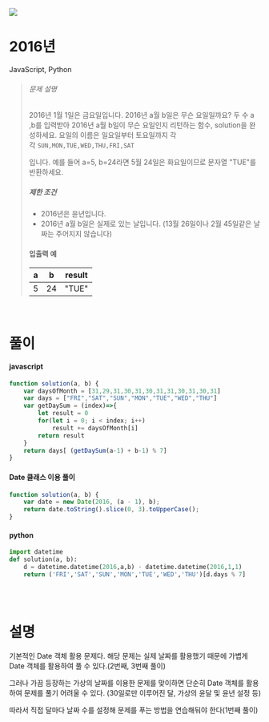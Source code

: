 ![](/img/programmers.png)

# 2016년

JavaScript, Python

>###### 문제 설명
>
>2016년 1월 1일은 금요일입니다. 2016년 a월 b일은 무슨 요일일까요? 두 수 a ,b를 입력받아 2016년 a월 b일이 무슨 요일인지 리턴하는 함수, solution을 완성하세요. 요일의 이름은 일요일부터 토요일까지 각각 `SUN,MON,TUE,WED,THU,FRI,SAT`
>
>입니다. 예를 들어 a=5, b=24라면 5월 24일은 화요일이므로 문자열 "TUE"를 반환하세요.
>
>##### 제한 조건
>
>-   2016년은 윤년입니다.
>-   2016년 a월 b일은 실제로 있는 날입니다. (13월 26일이나 2월 45일같은 날짜는 주어지지 않습니다)
>
>#### 입출력 예
>
>| a | b | result |
>| --- | --- | --- |
>| 5 | 24 | "TUE" |

<br/>

# 풀이

#### javascript

```javascript
function solution(a, b) {
    var daysOfMonth = [31,29,31,30,31,30,31,31,30,31,30,31]
    var days = ["FRI","SAT","SUN","MON","TUE","WED","THU"]
    var getDaySum = (index)=>{
        let result = 0
        for(let i = 0; i < index; i++)
            result += daysOfMonth[i]
        return result
    }
    return days[ (getDaySum(a-1) + b-1) % 7]
}
```
#### Date 클래스 이용 풀이
```javascript
function solution(a, b) {
    var date = new Date(2016, (a - 1), b);
    return date.toString().slice(0, 3).toUpperCase();
}
```  

#### python
```python
import datetime
def solution(a, b):
    d = datetime.datetime(2016,a,b) - datetime.datetime(2016,1,1)
    return ('FRI','SAT','SUN','MON','TUE','WED','THU')[d.days % 7]
    
```

<br/>

# 설명

기본적인 Date 객체 활용 문제다. 해당 문제는 실제 날짜를 활용했기 때문에 가볍게 Date 객체를 활용하여 풀 수 있다.(2번째, 3번째 풀이)

그러나 가끔 등장하는 가상의 날짜를 이용한 문제를 맞이하면 단순히 Date 객체를 활용하여 문제를 풀기 어려울 수 있다. (30일로만 이루어진 달, 가상의 윤달 및 윤년 설정 등)

따라서 직접 달마다 날짜 수를 설정해 문제를 푸는 방법을 연습해둬야 한다(1번째 풀이)